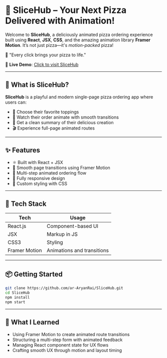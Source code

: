 # 🍕 SliceHub – Your Next Pizza Delivered with Animation!

Welcome to **SliceHub**, a deliciously animated pizza ordering experience built using **React**, **JSX**, **CSS**, and the amazing animation library **Framer Motion**. It’s not just pizza—it's *motion-packed* pizza! <br />

🍕 "Every click brings your pizza to life." <br />

🔗 **Live Demo**: [Click to visit SliceHub ](https://slice-hub.netlify.app/)

---

## 🎉 What is SliceHub?

**SliceHub** is a playful and modern single-page pizza ordering app where users can:

- 🧀 Choose their favorite toppings  
- 🍕 Watch their order animate with smooth transitions  
- 🧾 Get a clean summary of their delicious creation  
- 🎬 Experience full-page animated routes

---

## ✨ Features

- ⚛️ Built with React + JSX  
- 🎨 Smooth page transitions using Framer Motion  
- 🧭 Multi-step animated ordering flow  
- 📱 Fully responsive design  
- 💅 Custom styling with CSS  

---

## 🚀 Tech Stack

| Tech           | Usage                           |
|----------------|---------------------------------|
| React.js       | Component-based UI              |
| JSX            | Markup in JS                    |
| CSS3           | Styling                         |
| Framer Motion  | Animations and transitions      |

---

## 📦 Getting Started

```bash
git clone https://github.com/ar-AryanRai/SliceHub.git
cd SliceHub
npm install
npm start
```

---

## 🧠 What I Learned

- Using Framer Motion to create animated route transitions
- Structuring a multi-step form with animated feedback
- Managing React component state for UX flows
- Crafting smooth UX through motion and layout timing
